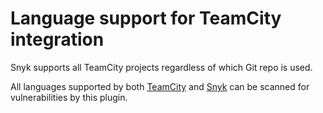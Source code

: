 # Language support for TeamCity integration

Snyk supports all TeamCity projects regardless of which Git repo is used.

All languages supported by both [TeamCity](https://www.jetbrains.com/teamcity/features/languages/) and [Snyk](../../../supported-languages/supported-languages-package-managers-and-frameworks.md) can be scanned for vulnerabilities by this plugin.
